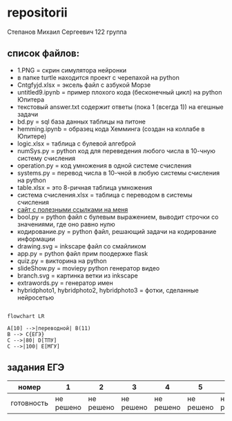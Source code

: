# repositorii
Степанов Михаил Сергеевич
122 группа

## список файлов:
- 1.PNG = скрин симулятора нейронки
- в папке turtle находится проект с черепахой на python
- Cntgfyjd.xlsx = эксель файл с азбукой Морзе
- untitled9.ipynb = пример плохого кода (бесконечный цикл) на python Юпитера
- текстовый answer.txt содержит ответы (пока 1 (всегда 1)) на егешные задачи
- bd.py = sql база данных таблицы на питоне
- hemming.ipynb = образец кода Хемминга (создан на коллабе в Юпитере)
- logic.xlsx = таблица с булевой алгеброй
- numSys.py = python код для переведения любого числа в 10-чную систему счисления
- operation.py = код умножения в одной системе счисления
- systems.py = перевод числа в 10-чной в любую системы счисления на python
- table.xlsx = это 8-ричная таблица умножения
- система счисления.xlsx = таблица с переводом в системы счисления
- [сайт с полезными ссылками на меня](https://LostnightRX.github.io)
- bool.py = python файл с булевым выражением, выводит строчки со значениями, где оно равно нулю
- кодирование.py = python файл, решающий задачи на кодирование информации
- drawing.svg = inkscape файл со смайликом
- app.py = python файл прим поодержке flask
- quiz.py = викторина на python
- slideShow.py = moviepy python генератор видео
- branch.svg = картинка ветки из inkscape
- extrawords.py = генератор имен
- hybridphoto1, hybridphoto2, hybridphoto3 = фотки, сделанные нейросетью


~~~mermaid

flowchart LR

A[10] -->|переводной| B(11)
B --> C{ЕГЭ}
C -->|80| D[ТПУ]
C -->|100| E[МГУ]

~~~

## задания ЕГЭ

|номер|1|2|3|4|5|6|7|8|9|10|11|12|13|14|15|16|17|18|19|20|21|22|23|24|25|26|27|28|
|------|------|------|------|------|------|------|------|------|------|------|------|------|------|------|------|------|------|------|------|------|------|------|------|------|------|------|------|------|
|готовность|не решено|не решено|не решено|не решено|не решено|не решено|не решено|не решено|не решено|не решено|не решено|не решено|не решено|не решено|не решено|не решено|не решено|не решено|не решено|не решено|не решено|не решено|не решено|не решено|не решено|не решено|не решено|не решено|
